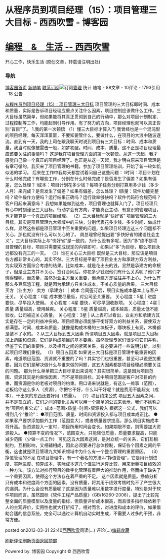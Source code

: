 
# 从程序员到项目经理（15）：项目管理三大目标 - 西西吹雪 - 博客园
# [编程　&　生活      --       西西吹雪](https://www.cnblogs.com/watsonyin/)
开心工作，快乐生活  (原创文章，转载请注明出处)

### 导航
[博客园](https://www.cnblogs.com/)[首页](https://www.cnblogs.com/watsonyin/)
[新随笔](https://i.cnblogs.com/EditPosts.aspx?opt=1)
[联系](https://msg.cnblogs.com/send/%E8%A5%BF%E8%A5%BF%E5%90%B9%E9%9B%AA)[订阅](https://www.cnblogs.com/watsonyin/rss)![订阅](//www.cnblogs.com/images/xml.gif)[管理](https://i.cnblogs.com/)
统计
随笔 -		88文章 -		10评论 -		1793引用 -		18
公告

[从程序员到项目经理（15）：项目管理三大目标](https://www.cnblogs.com/watsonyin/archive/2013/03/31/2982696.html)
项目管理的三大目标即时间、成本和质量，实际是告诉项目经理应重点关注什么因素，项目控制应该做什么工作。三大目标虽然简单，但如果能将其真正贯彻到自己的行动中，那么对项目计划制定、过程控制等工作，均能起到引导作用。有了努力的方向，项目经理也就可以真正告别“盲目”了。
1.我的第一次顿悟
（1）懂三大目标才算入门
我曾经也是一个混沌型的项目经理，每天浑浑噩噩，不要知要管什么，要做什么，在项目的大浪中随波逐流。直到有一天，我的上司在跟我聊天时说到项目有三大目标：时间、成本和质量，我当时就像被雷击一般，如梦初醒。时间、成本、质量，这不正是项目经理最应该要关注的事情吗？
这是我在项目管理方面的第一次顿悟。从这一天起，我才感觉自己像一个真正的项目经理了。也正是从这一天起，我才明白原来项目管理是有章可循的，我买来了项目管理的书籍，参加了项目管理培训，开始了新一轮如饥似渴的学习。
后来在工作中我每天都尝试着问自己这些问题：
l时间：项目计划在什么时候完成？有哪些工作，分别在什么时候完成？是否发生了偏差？如果有偏差，怎么处理？
l成本：项目计划花多少钱？每项子任务分别打算用多少钱（多少人月）来完成？是否发生了偏差？如果有偏差，怎么处理？
l质量：软件功能完整吗？软件操作方便吗？运行结果正确吗？运行效率够快吗？软件代码符合规范吗？客户用起来满意吗？
我想如果能做到这些，项目管理也就算入门了。项目经理只有心中时刻谨记三大目标，行动才会有方向，才能真正主动、有意识的管理项目，也才能算是一个真正的项目经理。
（2）三大目标就是“快好省”
项目管理的三大目标，其实是项目管理九大领域中的三块，分别代表花多少钱、多少时间、做成什么样，显然这些都是项目管理中至关重要的问题，如果项目经理连这三个问题都不关心，那也就没有什么可以关心的了。
周总理曾经提出要“多快好省的建设社会主义”，三大目标实际上与“快好省”是一致的。为什么没有多呢，因为“多”绝不是项目管理的目标，项目只需要完成规定的内容即可，如果以“多”为目标，那么项目永远都没有完工的一天。
（3）谁在关心三大目标
既然是三大目标，那应该是项目各方都非常关心的，其实不然。三大目标是平衡了项目业主方和承建方双方利益，为实现双方而综合考虑的结果。比如成本，就是花出去的钱，显然是承建方的命根子，但是业主方并不关心，签订合同后，你花多少钱跟他们有什么关系呢？他们才懒得理呢。而质量，虽然对业主方至关重要，但承建方却往往并不上心。为什么有那么多豆腐渣工程，就是因为承建方只关注成本，不关心质量的后果。
三大目标
买方（业主方）
卖方（承建方）
|
成本
合同签订后，项目实施成本基本上与客户无关。
关心程度：0星
成本要尽量低，对公司至关重要。
关心程度：5星
|
进度
要快，尽早投入使用。
关心程度：4星
要快，可尽早回收款项。
关心程度：4星
|
质量
质量越高，使用越爽。
关心程度：5星
质量越高，成本越高，质量太低不能验收。公司被迫关心质量。
关心程度：3星
|
从上表可以看出，业主方和承建方其实是存在一定的利益冲突的。项目经理必须能够平衡好双方的利益关系，要使双方都满意。时间、成本和质量，就像是构成木桶的三块板子，哪块板上有洞，木桶都是装不了水的。
2.从三大目标到五大因素
所谓项目五大因素，就是项目三大目标加上范围和资源，它们是构成项目的基本要素。虽然管理专家们很少将它们并称，但鉴于它们的重要性，以及相互之间的紧密关系，有必要进行一些说明分析，以引起项目经理们重视。
（1）项目五因素
如果说三大目标是项目管理中最重要的因素，难道项目范围、资源就不重要的了吗？其实它们也很重要，甚至可以说更加重要，因为它们是解决做什么与谁来做的问题，这五大因素都是项目经理必须要关注的问题。
那为什么单单把三大目标拿出来说呢？其实很简单，这是因为项目范围、资源其实是约束性因素，而不是项目目标。其中项目范围是客户对项目的约束，而资源是你的老板对项目的约束。用口语来说就是，有这么一摊事（范围），老板给你这么多人（资源），你把它干好，什么叫干好呢？就是费用不能超支（成本）、干出来的东西还要好用（质量）。
（2）项目约束公式
项目五大因素之间，并不是孤立的，它们之间的变化关系可以用一个简单的公式来表示，我们不妨称之为“项目约束公式”：
成本=范围×质量=时间×资源投入
根据这一公式，我们可以得到几个“推论”：
●项目范围、质量、时间和资源投入都与项目成本成正比。
●如果客户要求添加额外工作（范围变大），或者质量要求提高，那么项目实施成本将升高。当资源投入一定时，项目所用时间会变长。如果期限不变，则需要加大资源投入。
●预算不变的情况下，范围变大，只能降低质量，质量要求提高，只能减少范围（少做一点工作）
可见这五大因素这间，是对立统一的关系，它们互相制约，互相影响，又相辅相成，因此必须要进行总体控制，保证各个因素之间的平衡，这也就是项目管理九大知识领域中为什么有一个整合管理的重要原因。
（3）挣值管理的不足
在项目管理中，有一个著名的方法叫“挣值管理”，它是用计划进度、实际进度、预算成本、实际成本这几个值进行运算比较，用来衡量项目绩效的一种方法。该方法对推行项目的数字化管理有着巨大的推动作用，然而由于缺失了一个重要因素，使得这个方法存在着严重的不足。
这个因素就是质量。挣值分析只有成本和进度两个方面的因素，没有质量，将其用于绩效考核时免不了产生很大的漏洞。为什么会没有质量呢？这是因为质量难以用数字进行度量，特别是对于软件项目而言。虽然国标《软件工程产品质量》（GB/16260-2006），提出了比较完整全面的质量模型以及度量的指标，但质量评价成本很高，而且很多指标经依赖于人的主观评价，实用性也就大打折扣了。相对而言，对进度和成本的评价，如果借助合适的信息系统，完全可以通过计算机自动实时生成，不需要人过多的干预，非常方便。




posted on2013-03-31 22:40[西西吹雪](https://www.cnblogs.com/watsonyin/)阅读(...) 评论(...)[编辑](https://i.cnblogs.com/EditPosts.aspx?postid=2982696)[收藏](#)


[刷新评论](javascript:void(0);)[刷新页面](#)[返回顶部](#top)






Powered by:
博客园
Copyright © 西西吹雪
